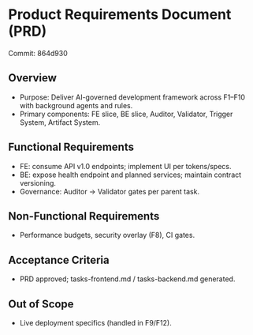 # Product Requirements Document (PRD)

Commit: 864d930

## Overview
- Purpose: Deliver AI-governed development framework across F1–F10 with background agents and rules.
- Primary components: FE slice, BE slice, Auditor, Validator, Trigger System, Artifact System.

## Functional Requirements
- FE: consume API v1.0 endpoints; implement UI per tokens/specs.
- BE: expose health endpoint and planned services; maintain contract versioning.
- Governance: Auditor → Validator gates per parent task.

## Non-Functional Requirements
- Performance budgets, security overlay (F8), CI gates.

## Acceptance Criteria
- PRD approved; tasks-frontend.md / tasks-backend.md generated.

## Out of Scope
- Live deployment specifics (handled in F9/F12).
